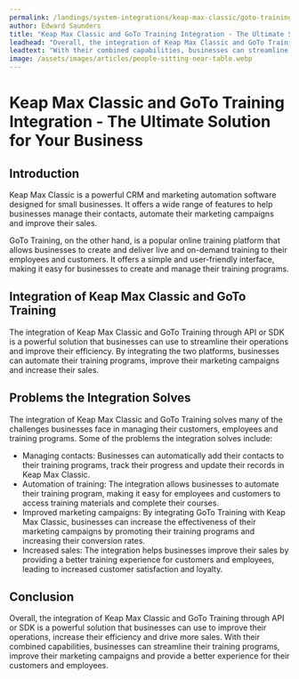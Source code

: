 ```yaml
---
permalink: /landings/system-integrations/keap-max-classic/goto-training
author: Edward Saunders
title: "Keap Max Classic and GoTo Training Integration - The Ultimate Solution for Your Business"
leadhead: "Overall, the integration of Keap Max Classic and GoTo Training through API or SDK is a powerful solution that businesses can use to improve their operations, increase their efficiency and drive more sales"
leadtext: "With their combined capabilities, businesses can streamline their training programs, improve their marketing campaigns and provide a better experience for their customers and employees."
image: /assets/images/articles/people-sitting-near-table.webp
---
```

<div class="arttext">  <h1>Keap Max Classic and GoTo Training Integration - The Ultimate Solution for Your Business</h1>

  <h2>Introduction</h2>
  <p>Keap Max Classic is a powerful CRM and marketing automation software designed for small businesses. It offers a wide range of features to help businesses manage their contacts, automate their marketing campaigns and improve their sales.</p>

  <p>GoTo Training, on the other hand, is a popular online training platform that allows businesses to create and deliver live and on-demand training to their employees and customers. It offers a simple and user-friendly interface, making it easy for businesses to create and manage their training programs.</p>

  <h2>Integration of Keap Max Classic and GoTo Training</h2>
  <p>The integration of Keap Max Classic and GoTo Training through API or SDK is a powerful solution that businesses can use to streamline their operations and improve their efficiency. By integrating the two platforms, businesses can automate their training programs, improve their marketing campaigns and increase their sales.</p>

  <h2>Problems the Integration Solves</h2>
  <p>The integration of Keap Max Classic and GoTo Training solves many of the challenges businesses face in managing their customers, employees and training programs. Some of the problems the integration solves include:</p>

  <ul>
    <li>Managing contacts: Businesses can automatically add their contacts to their training programs, track their progress and update their records in Keap Max Classic.</li>
    <li>Automation of training: The integration allows businesses to automate their training program, making it easy for employees and customers to access training materials and complete their courses.</li>
    <li>Improved marketing campaigns: By integrating GoTo Training with Keap Max Classic, businesses can increase the effectiveness of their marketing campaigns by promoting their training programs and increasing their conversion rates.</li>
    <li>Increased sales: The integration helps businesses improve their sales by providing a better training experience for customers and employees, leading to increased customer satisfaction and loyalty.</li>
  </ul>

  <h2>Conclusion</h2>
  <p>Overall, the integration of Keap Max Classic and GoTo Training through API or SDK is a powerful solution that businesses can use to improve their operations, increase their efficiency and drive more sales. With their combined capabilities, businesses can streamline their training programs, improve their marketing campaigns and provide a better experience for their customers and employees.</p>
</div>